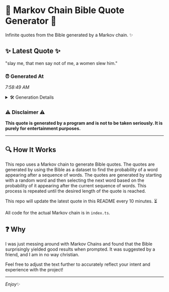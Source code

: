 # 📖 Markov Chain Bible Quote Generator 📖

Infinite quotes from the Bible generated by a Markov chain. ✨

## ✨ Latest Quote ✨
"slay me, that men say not of me, a women slew him."

### ⏰ Generated At
*7:58:49 AM*

<details>
    <summary>🛠️ Generation Details</summary>
    <p>
        <strong>🌱 Seed:</strong> slay<br>
        <strong>🔄 Iterations:</strong> 11<br>
        <strong>📜 Context History:</strong><br>[ slay ]: me,<br>[ slay, me, ]: that<br>[ slay, me,, that ]: men<br>[ slay, me,, that, men ]: say<br>[ slay, me,, that, men, say ]: not<br>[ slay, me,, that, men, say, not ]: of<br>[ me,, that, men, say, not, of ]: me,<br>[ that, men, say, not, of, me, ]: a<br>[ men, say, not, of, me,, a ]: women<br>[ say, not, of, me,, a, women ]: slew<br>[ not, of, me,, a, women, slew ]: him.<br>
    </p>
</details>

### ⚠️ Disclaimer ⚠️
**This quote is generated by a program and is not to be taken seriously. It is purely for entertainment purposes.**

---

## 🔍 How It Works

This repo uses a Markov chain to generate Bible quotes. The quotes are generated by using the Bible as a dataset to find the probability of a word appearing after a sequence of words. The quotes are generated by starting with a random word and then selecting the next word based on the probability of it appearing after the current sequence of words. This process is repeated until the desired length of the quote is reached.

This repo will update the latest quote in this README every 10 minutes. ⏳

All code for the actual Markov chain is in `index.ts`.

## ❓ Why

I was just messing around with Markov Chains and found that the Bible surprisingly yielded good results when prompted. 
It was suggested by a friend, and I am in no way christian.

Feel free to adjust the text further to accurately reflect your intent and experience with the project!

---

*Enjoy*✨

